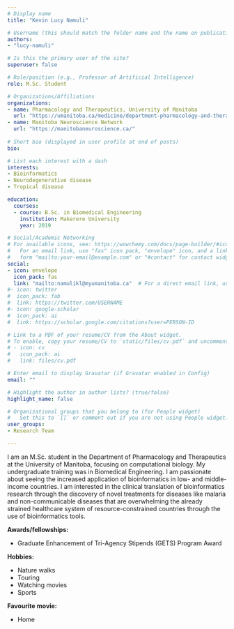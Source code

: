 ```yaml
---
# Display name
title: "Kevin Lucy Namuli"

# Username (this should match the folder name and the name on publications)
authors:
- "lucy-namuli"

# Is this the primary user of the site?
superuser: false

# Role/position (e.g., Professor of Artificial Intelligence)
role: M.Sc. Student

# Organizations/Affiliations
organizations:
- name: Pharmacology and Therapeutics, University of Manitoba
  url: "https://umanitoba.ca/medicine/department-pharmacology-and-therapeutics"
- name: Manitoba Neuroscience Network
  url: "https://manitobaneuroscience.ca/"
  
# Short bio (displayed in user profile at end of posts)
bio: 

# List each interest with a dash
interests:
- Bioinformatics 
- Neurodegenerative disease
- Tropical disease

education:
  courses:
  - course: B.Sc. in Biomedical Engineering
    institution: Makerere University
    year: 2019

# Social/Academic Networking
# For available icons, see: https://wowchemy.com/docs/page-builder/#icons
#   For an email link, use "fas" icon pack, "envelope" icon, and a link in the
#   form "mailto:your-email@example.com" or "#contact" for contact widget.
social:
- icon: envelope
  icon_pack: fas
  link: "mailto:namulikl@myumanitoba.ca"  # For a direct email link, use "mailto:test@example.org".
#- icon: twitter
#  icon_pack: fab
#  link: https://twitter.com/USERNAME
#- icon: google-scholar
#  icon_pack: ai
#  link: https://scholar.google.com/citations?user=PERSON-ID

# Link to a PDF of your resume/CV from the About widget.
# To enable, copy your resume/CV to `static/files/cv.pdf` and uncomment the lines below.
# - icon: cv
#   icon_pack: ai
#   link: files/cv.pdf

# Enter email to display Gravatar (if Gravatar enabled in Config)
email: ""

# Highlight the author in author lists? (true/false)
highlight_name: false

# Organizational groups that you belong to (for People widget)
#   Set this to `[]` or comment out if you are not using People widget.
user_groups:
- Research Team

---
```

I am an M.Sc. student in the Department of Pharmacology and Therapeutics at the University of Manitoba, focusing on computational biology. My undergraduate training was in Biomedical Engineering. I am passionate about seeing the increased application of bioinformatics in low- and middle-income countries. I am interested in the clinical translation of bioinformatics research through the discovery of novel treatments for diseases like malaria and non-communicable diseases that are overwhelming the already strained healthcare system of resource-constrained countries through the use of bioinformatics tools.

**Awards/fellowships:**
- Graduate Enhancement of Tri-Agency Stipends (GETS) Program Award

**Hobbies:**
- Nature walks
- Touring 
- Watching movies 
- Sports

**Favourite movie:** 
- Home 
